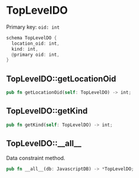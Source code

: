 # TopLevelDO

Primary key: `oid: int`

```rust
schema TopLevelDO {
  location_oid: int,
  kind: int,
  @primary oid: int,
}
```
## TopLevelDO::getLocationOid

```rust
pub fn getLocationOid(self: TopLevelDO) -> int;
```
## TopLevelDO::getKind

```rust
pub fn getKind(self: TopLevelDO) -> int;
```
## TopLevelDO::\_\_all\_\_

Data constraint method.

```rust
pub fn __all__(db: JavascriptDB) -> *TopLevelDO;
```
